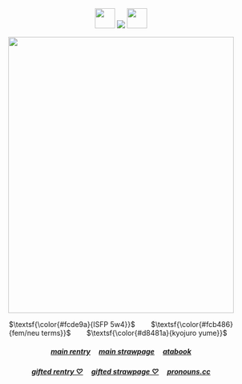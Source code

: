 <div align="center">
<img src="https://64.media.tumblr.com/08f1157e4fb62352185b36afec10b822/67f379b253a55304-79/s75x75_c1/2dd301de7828b4fb0d8607ba40db757cc46bd729.gifv" width="40" height="40" />  <img src="https://komarev.com/ghpvc/?username=kyostro&label=>ᴗ<&color=d8481d" /> <img src="https://64.media.tumblr.com/581809eba389f8d2ccce2c57b2eb9b8a/67f379b253a55304-15/s75x75_c1/f4206f7a9cad6744daa64d2f7c4a7afb3c4970be.gifv" width="40" height="40" />
<div align="center">

 <p align="center">
<p align="center"> 


<img src="https://i.imgur.com/WTe4dh5.png" width="450" height="550" />
<p align="center"> 
$\textsf{\color{#fcde9a}{ISFP 5w4}}$ ‎ ‎ ‎ ‎ ‎ ‎ ‎   $\textsf{\color{#fcb486}{fem/neu terms}}$  ‎ ‎ ‎ ‎ ‎ ‎ ‎   $\textsf{\color{#d8481a}{kyojuro yume}}$  ‎ ‎ ‎ 

  ##### ‎‎[main rentry](https://rentry.co/kyostro) ‎ ‎‎  ‎‎ ‎‎ [main strawpage](https://kyojurodraws.straw.page/) ‎ ‎‎  ‎‎ ‎‎ [atabook](https://kyostro.atabook.org/)
  ##### ‎‎[gifted rentry ♡](https://rentry.co/kyojuro-rengoku) ‎ ‎‎  ‎‎ ‎‎ [gifted strawpage ♡](https://rengoku.straw.page/) ‎ ‎‎  ‎‎ ‎‎ [pronouns.cc](https://pronouns.cc/@kyojuro)
